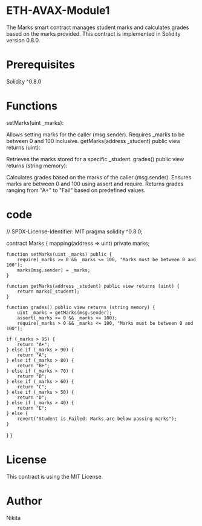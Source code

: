 # ETH-AVAX-Module1
The Marks smart contract manages student marks and calculates grades based on the marks provided. This contract is implemented in Solidity version 0.8.0.

# Prerequisites
Solidity ^0.8.0

# Functions
setMarks(uint _marks):

Allows setting marks for the caller (msg.sender).
Requires _marks to be between 0 and 100 inclusive.
getMarks(address _student) public view returns (uint):

Retrieves the marks stored for a specific _student.
grades() public view returns (string memory):

Calculates grades based on the marks of the caller (msg.sender).
Ensures marks are between 0 and 100 using assert and require.
Returns grades ranging from "A+" to "Fail" based on predefined values.


# code 

// SPDX-License-Identifier: MIT
pragma solidity ^0.8.0;

contract Marks {
    mapping(address => uint) private marks;

    function setMarks(uint _marks) public {
        require(_marks >= 0 && _marks <= 100, "Marks must be between 0 and 100");
        marks[msg.sender] = _marks;
    }

    function getMarks(address _student) public view returns (uint) {
        return marks[_student];
    }

    function grades() public view returns (string memory) {
        uint _marks = getMarks(msg.sender);
        assert(_marks >= 0 && _marks <= 100);
        require(_marks > 0 && _marks <= 100, "Marks must be between 0 and 100");

    if (_marks > 95) {
        return "A+";
    } else if (_marks > 90) {
        return "A";
    } else if (_marks > 80) {
        return "B+";
    } else if (_marks > 70) {
        return "B";
    } else if (_marks > 60) {
        return "C";
    } else if (_marks > 50) {
        return "D";
    } else if (_marks > 40) {
        return "E";
    } else {
        revert("Student is Failed: Marks are below passing marks");
    }
}
}

# License
This contract is using the MIT License.

# Author 
Nikita 
